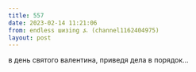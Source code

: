 ```yaml
---
title: 557
date: 2023-02-14 11:21:06
from: endless шизing ⍼ (channel1162404975)
layout: post
---
```


в день святого валентина, приведя дела в порядок...
